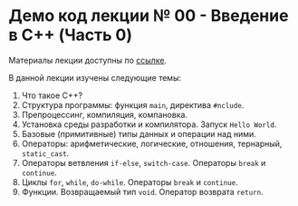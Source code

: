 # Демо код лекции № 00 - Введение в C++ (Часть 0)

Материалы лекции доступны по [ссылке](https://www.notion.so/L00-Introduction-to-C-689f613bb4d94b24b2f64bc3f1cf7c9d).

В данной лекции изучены следующие темы:
1. Что такое C++?
2. Структура программы: функция `main`, директива `#nclude`.
3. Препроцессинг, компиляция, компановка.
4. Установка среды разработки и компилятора. Запуск `Hello World`.
5. Базовые (примитивные) типы данных и операции над ними.
6. Операторы: арифметические, логические, отношения, тернарный, `static_cast`.
7. Операторы ветвления `if-else`, `switch-case`. Операторы `break` и `continue`.
8. Циклы `for`, `while`, `do-while`. Операторы `break` и `continue`.
9. Функции. Возвращаемый тип `void`. Оператор возврата `return`.
